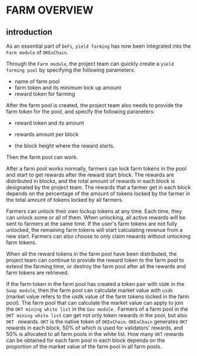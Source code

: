 # FARM OVERVIEW

## introduction

As an essential part of `DeFi`, `yield farming` has now been integrated into the `Farm module` of `OKExChain`.

Through the `Farm module`, the project team can quickly create a `yield farming pool` by specifying the following parameters:

- name of farm pool
- farm token and its minimum lock up amount
- reward token for farming

After the farm pool is created, the project team also needs to provide the farm token for the pool, and specify the following paraneters:

- reward token and its amount

- rewards amount per block
-  the block height where the reward starts.

Then the farm pool can work.

After a farm pool works normally, farmers can lock farm tokens in the pool and start to get rewards after the reward start block. The rewards are distributed in blocks, and the total amount of rewards in each block is designated by the project team. The rewards that a farmer get in each block depends on the percentage of the amount of tokens locked by  the farmer in the total amount of tokens locked by all farmers.

Farmers can unlock their own lockup tokens at any time. Each time, they can unlock some or all of them. When unlocking, all active rewards will be sent to farmers at the same time. If the user's farm tokens are not fully unlocked, the remaining farm tokens will start calculating revenue from a new start. Farmers can also choose to only claim rewards without unlocking farm tokens.

When all the reward tokens in the farm pool have been distributed, the project team can continue to provide the reward token to the farm pool to extend the farming time, or destroy the farm pool after all the rewards and farm tokens are retrieved.

If the farm token in the farm pool has created a token pair with `USDK` in the `Swap module`, then the farm pool can calculate market value with `usdk` (market value refers to the usdk value of the farm tokens locked in the farm pool). The farm pool that can calculate the market value can apply to join the `OKT mining white list`  in the `Gov module` . Farmers of a farm pool in the `OKT mining white list` can get not only token rewards in the pool, but also `OKT ` rewards. `OKT` is the native token of `OKExChain`. `OKExChain` generates `OKT` rewards in each block, 50% of which is used for validators' rewards, and 50% is allocated to all farm pools in the white list. How many `OKT` rewards can be obtained for each farm pool in each block depends on the proportion of the market value of the farm pool in all farm pools.

